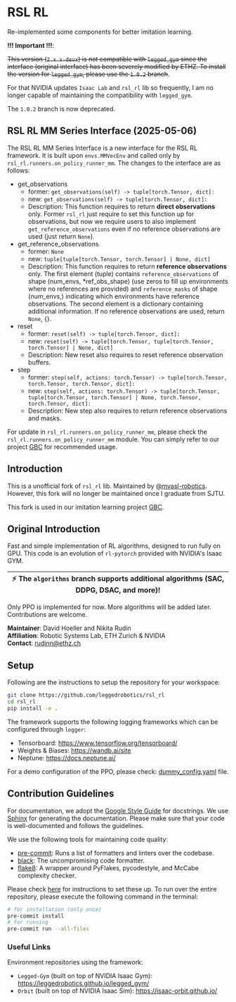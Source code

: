 # RSL RL

Re-implemented some components for better imitation learning.

**!!! Important !!!**:

~~This version (`2.x.x-devx`) is not compatible with `legged_gym` since the interface (original interface) has been severely modified by ETHZ. To install the version for `legged_gym`, please use the `1.0.2` branch~~. 

For that NVIDIA updates `Isaac Lab` and `rsl_rl` lib so frequently, I am no longer capable of maintaining the compatibility with `legged_gym`.

The `1.0.2` branch is now deprecated.

## RSL RL MM Series Interface (2025-05-06)

The RSL RL MM Series Interface is a new interface for the RSL RL framework. It is built upon `envs.MMVecEnv` and called only by  `rsl_rl.runners.on_policy_runner_mm`. The changes to the interface are as follows:

* get_observations
    * former: `get_observations(self) -> tuple[torch.Tensor, dict]:`
    * new: `get_observations(self) -> tuple[torch.Tensor, dict]:`
    * Description: This function requires to return **direct observations** only. Former `rsl_rl` just require to set this function up for observations, but now we require users to also implement `get_reference_observations` even if no reference observations are used (just return `None`).
* get_reference_observations
    * former: `None`
    * new: `tuple[tuple[torch.Tensor, torch.Tensor] | None, dict]`
    * Description: This function requires to return **reference observations** only. The first element (tuple) contains `reference_observations` of shape (num_envs, *ref_obs_shape) (use zeros to fill up environments where no references are provided) and `reference_masks` of shape (num_envs,) indicating which environments have reference observations. The second element is a dictionary containing additional information. If no reference observations are used, return `None`, {}.
* reset
    * former: `reset(self) -> tuple[torch.Tensor, dict]:`
    * new: `reset(self) -> tuple[torch.Tensor, tuple[torch.Tensor, torch.Tensor] | None, dict]`
    * Description: New reset also requires to reset reference observation buffers.
* step
    * former: `step(self, actions: torch.Tensor) -> tuple[torch.Tensor, torch.Tensor, torch.Tensor, dict]:`
    * new: `step(self, actions: torch.Tensor) -> tuple[torch.Tensor, tuple[torch.Tensor, torch.Tensor] | None, torch.Tensor, torch.Tensor, dict]:`
    * Description: New step also requires to return reference observations and masks.

For update in `rsl_rl.runners.on_policy_runner_mm`, please check the `rsl_rl.runners.on_policy_runner_mm` module. You can simply refer to our project [GBC](https://github.com/sjtu-mvasl-robotics/GBC) for recommended usage.

## Introduction
This is a unofficial fork of `rsl_rl` lib. Maintained by [@mvasl-robotics](https://github.com/sjtu-mvasl-robotics). However, this fork will no longer be maintained once I graduate from SJTU.

This fork is used in our imitation learning project [GBC](https://github.com/sjtu-mvasl-robotics/GBC).

## Original Introduction


Fast and simple implementation of RL algorithms, designed to run fully on GPU.
This code is an evolution of `rl-pytorch` provided with NVIDIA's Isaac GYM.

| :zap:        The `algorithms` branch supports additional algorithms (SAC, DDPG, DSAC, and more)! |
| ------------------------------------------------------------------------------------------------ |

Only PPO is implemented for now. More algorithms will be added later.
Contributions are welcome.

**Maintainer**: David Hoeller and Nikita Rudin <br/>
**Affiliation**: Robotic Systems Lab, ETH Zurich & NVIDIA <br/>
**Contact**: rudinn@ethz.ch

## Setup

Following are the instructions to setup the repository for your workspace:

```bash
git clone https://github.com/leggedrobotics/rsl_rl
cd rsl_rl
pip install -e .
```

The framework supports the following logging frameworks which can be configured through `logger`:

* Tensorboard: https://www.tensorflow.org/tensorboard/
* Weights & Biases: https://wandb.ai/site
* Neptune: https://docs.neptune.ai/

For a demo configuration of the PPO, please check: [dummy_config.yaml](config/dummy_config.yaml) file.


## Contribution Guidelines

For documentation, we adopt the [Google Style Guide](https://sphinxcontrib-napoleon.readthedocs.io/en/latest/example_google.html) for docstrings. We use [Sphinx](https://www.sphinx-doc.org/en/master/) for generating the documentation. Please make sure that your code is well-documented and follows the guidelines.

We use the following tools for maintaining code quality:

- [pre-commit](https://pre-commit.com/): Runs a list of formatters and linters over the codebase.
- [black](https://black.readthedocs.io/en/stable/): The uncompromising code formatter.
- [flake8](https://flake8.pycqa.org/en/latest/): A wrapper around PyFlakes, pycodestyle, and McCabe complexity checker.

Please check [here](https://pre-commit.com/#install) for instructions to set these up. To run over the entire repository, please execute the following command in the terminal:


```bash
# for installation (only once)
pre-commit install
# for running
pre-commit run --all-files
```

### Useful Links

Environment repositories using the framework:

* `Legged-Gym` (built on top of NVIDIA Isaac Gym): https://leggedrobotics.github.io/legged_gym/
* `Orbit` (built on top of NVIDIA Isaac Sim): https://isaac-orbit.github.io/
